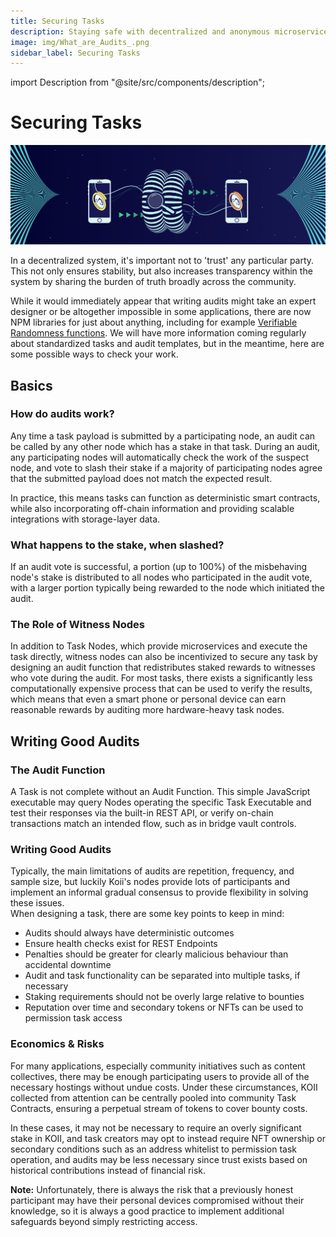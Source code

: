 ```yaml
---
title: Securing Tasks
description: Staying safe with decentralized and anonymous microservice providers.
image: img/What_are_Audits_.png
sidebar_label: Securing Tasks
---
```


import Description from "@site/src/components/description";

# Securing Tasks

![banner](../img/What_are_Audits_.png)

<Description
  text="Staying safe with decentralized and anonymous microservice providers."
/>

In a decentralized system, it's important not to 'trust' any particular party. This not only ensures stability, but also increases transparency within the system by sharing the burden of truth broadly across the community.<br />

While it would immediately appear that writing audits might take an expert designer or be altogether impossible in some applications, there are now NPM libraries for just about anything, including for example [Verifiable Randomness functions](https://github.com/idena-network/vrf-jshttps://github.com/idena-network/vrf-js). We will have more information coming regularly about standardized tasks and audit templates, but in the meantime, here are some possible ways to check your work.&#x20;

## **Basics**

### **How do audits work?**

Any time a task payload is submitted by a participating node, an audit can be called by any other node which has a stake in that task. During an audit, any participating nodes will automatically check the work of the suspect node, and vote to slash their stake if a majority of participating nodes agree that the submitted payload does not match the expected result.<br />

In practice, this means tasks can function as deterministic smart contracts, while also incorporating off-chain information and providing scalable integrations with storage-layer data.

### **What happens to the stake, when slashed?**

If an audit vote is successful, a portion (up to 100%) of the misbehaving node's stake is distributed to all nodes who participated in the audit vote, with a larger portion typically being rewarded to the node which initiated the audit.&#x20;

### **The Role of Witness Nodes**

In addition to Task Nodes, which provide microservices and execute the task directly, witness nodes can also be incentivized to secure any task by designing an audit function that redistributes staked rewards to witnesses who vote during the audit. For most tasks, there exists a significantly less computationally expensive process that can be used to verify the results, which means that even a smart phone or personal device can earn reasonable rewards by auditing more hardware-heavy task nodes.

## Writing **Good** Audits

### **The Audit Function**

A Task is not complete without an Audit Function. This simple JavaScript executable may query Nodes operating the specific Task Executable and test their responses via the built-in REST API, or verify on-chain transactions match an intended flow, such as in bridge vault controls.

### **Writing Good Audits**

Typically, the main limitations of audits are repetition, frequency, and sample size, but luckily Koii's nodes provide lots of participants and implement an informal gradual consensus to provide flexibility in solving these issues.
<br />
When designing a task, there are some key points to keep in mind:

- Audits should always have deterministic outcomes
- Ensure health checks exist for REST Endpoints
- Penalties should be greater for clearly malicious behaviour than accidental downtime
- Audit and task functionality can be separated into multiple tasks, if necessary
- Staking requirements should not be overly large relative to bounties
- Reputation over time and secondary tokens or NFTs can be used to permission task access

### **Economics & Risks**

For many applications, especially community initiatives such as content collectives, there may be enough participating users to provide all of the necessary hostings without undue costs. Under these circumstances, KOII collected from attention can be centrally pooled into community Task Contracts, ensuring a perpetual stream of tokens to cover bounty costs. <br />

In these cases, it may not be necessary to require an overly significant stake in KOII, and task creators may opt to instead require NFT ownership or secondary conditions such as an address whitelist to permission task operation, and audits may be less necessary since trust exists based on historical contributions instead of financial risk. <br />

**Note:** Unfortunately, there is always the risk that a previously honest participant may have their personal devices compromised without their knowledge, so it is always a good practice to implement additional safeguards beyond simply restricting access.
